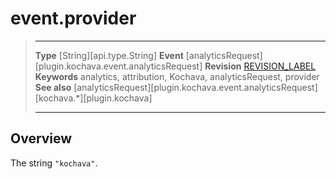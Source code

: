 # event.provider

> --------------------- ------------------------------------------------------------------------------------------
> __Type__              [String][api.type.String]
> __Event__             [analyticsRequest][plugin.kochava.event.analyticsRequest]
> __Revision__          [REVISION_LABEL](REVISION_URL)
> __Keywords__          analytics, attribution, Kochava, analyticsRequest, provider
> __See also__			[analyticsRequest][plugin.kochava.event.analyticsRequest]
>						[kochava.*][plugin.kochava]
> --------------------- ------------------------------------------------------------------------------------------

## Overview

The string `"kochava"`.

